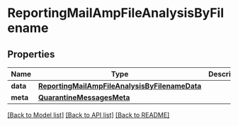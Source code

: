 # ReportingMailAmpFileAnalysisByFilename

## Properties
Name | Type | Description | Notes
------------ | ------------- | ------------- | -------------
**data** | [**ReportingMailAmpFileAnalysisByFilenameData**](ReportingMailAmpFileAnalysisByFilenameData.md) |  | [optional] 
**meta** | [**QuarantineMessagesMeta**](QuarantineMessagesMeta.md) |  | [optional] 

[[Back to Model list]](../README.md#documentation-for-models) [[Back to API list]](../README.md#documentation-for-api-endpoints) [[Back to README]](../README.md)

